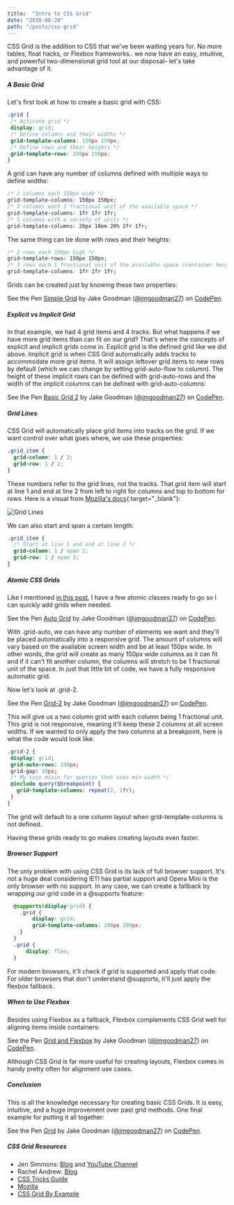 ```yaml
---
title:  "Intro to CSS Grid"
date: "2018-08-28"
path: "/posts/css-grid"
---
```


CSS Grid is the addition to CSS that we've been waiting years for. No more tables, float hacks, or Flexbox frameworks.. we now have an easy, intuitive, and powerful two-dimensional grid tool at our disposal– let's take advantage of it.

##### A Basic Grid

Let's first look at how to create a basic grid with CSS:

 ```css
.grid {
  /* Activate grid */
  display: grid;
  /* Define columns and their widths */
  grid-template-columns: 150px 150px;
  /* Define rows and their heights */
  grid-template-rows: 150px 150px;
}
```

A grid can have any number of columns defined with multiple ways to define widths:

```CSS
/* 2 columns each 150px wide */
grid-template-columns: 150px 150px;
/* 3 columns each 1 fractional unit of the available space */
grid-template-columns: 1fr 1fr 1fr;
/* 5 columns with a variety of units */
grid-template-columns: 20px 10em 20% 2fr 1fr;
```

The same thing can be done with rows and their heights:

```CSS
/* 2 rows each 150px high */
grid-template-rows: 150px 150px;
/* 3 rows each 1 fractional unit of the available space (container height must be defined) */
grid-template-columns: 1fr 1fr 1fr;
```

Grids can be created just by knowing these two properties:

<p data-height="383" data-theme-id="0" data-slug-hash="ZMKjEa" data-default-tab="css,result" data-user="jmgoodman27" data-pen-title="Simple Grid" class="codepen">See the Pen <a href="https://codepen.io/jmgoodman27/pen/ZMKjEa/">Simple Grid</a> by Jake Goodman (<a href="https://codepen.io/jmgoodman27">@jmgoodman27</a>) on <a href="https://codepen.io">CodePen</a>.</p>
<script async src="https://static.codepen.io/assets/embed/ei.js"></script>

##### Explicit vs Implicit Grid

In that example, we had 4 grid items and 4 tracks. But what happens if we have more grid items than can fit on our grid? That's where the concepts of explicit and implicit grids come in. Explicit grid is the defined grid like we did above. Implicit grid is when CSS Grid automatically adds tracks to accommodate more grid items. It will assign leftover grid items to new rows by default (which we can change by setting grid-auto-flow to column). The height of these implicit rows can be defined with grid-auto-rows and the width of the implicit columns can be defined with grid-auto-columns:

<p data-height="383" data-theme-id="0" data-slug-hash="QVvBxO" data-default-tab="css,result" data-user="jmgoodman27" data-pen-title="Basic Grid 2" class="codepen">See the Pen <a href="https://codepen.io/jmgoodman27/pen/QVvBxO/">Basic Grid 2</a> by Jake Goodman (<a href="https://codepen.io/jmgoodman27">@jmgoodman27</a>) on <a href="https://codepen.io">CodePen</a>.</p>
<script async src="https://static.codepen.io/assets/embed/ei.js"></script>

##### Grid Lines

CSS Grid will automatically place grid items into tracks on the grid. If we want control over what goes where, we use these properties: 

```CSS
.grid_item {
  grid-column: 1 / 2;
  grid-row: 1 / 2;
}
```

These numbers refer to the grid lines, not the tracks. That grid item will start at line 1 and end at line 2 from left to right for columns and top to bottom for rows. Here is a visual from [Mozilla's docs](https://developer.mozilla.org/en-US/docs/Web/CSS/CSS_Grid_Layout/Basic_Concepts_of_Grid_Layout){:target="_blank"}: 

![Grid Lines](https://mdn.mozillademos.org/files/14761/1_diagram_numbered_grid_lines.png)

We can also start and span a certain length:

```CSS
.grid_item {
  /* Start at line 1 and end at line 3 */
  grid-column: 1 / span 2;
  grid-row: 1 / span 2;
}
```

##### Atomic CSS Grids 

Like I mentioned [in this post](/posts/atomic-css), I have a few atomic classes ready to go so I can quickly add grids when needed.

<p data-height="346" data-theme-id="0" data-slug-hash="ZMKjMM" data-default-tab="css,result" data-user="jmgoodman27" data-pen-title="Auto Grid" class="codepen">See the Pen <a href="https://codepen.io/jmgoodman27/pen/ZMKjMM/">Auto Grid</a> by Jake Goodman (<a href="https://codepen.io/jmgoodman27">@jmgoodman27</a>) on <a href="https://codepen.io">CodePen</a>.</p>
<script async src="https://static.codepen.io/assets/embed/ei.js"></script>

With .grid-auto, we can have any number of elements we want and they'll be placed automatically into a responsive grid. The amount of columns will vary based on the available screen width and be at least 150px wide. In other words, the grid will create as many 150px wide columns as it can fit and if it can't fit another column, the columns will stretch to be 1 fractional unit of the space. In just that little bit of code, we have a fully responsive automatic grid.

Now let's look at .grid-2. 

<p data-height="392" data-theme-id="0" data-slug-hash="WgjKaX" data-default-tab="css,result" data-user="jmgoodman27" data-pen-title="Grid-2" class="codepen">See the Pen <a href="https://codepen.io/jmgoodman27/pen/WgjKaX/">Grid-2</a> by Jake Goodman (<a href="https://codepen.io/jmgoodman27">@jmgoodman27</a>) on <a href="https://codepen.io">CodePen</a>.</p>
<script async src="https://static.codepen.io/assets/embed/ei.js"></script>

This will give us a two column grid with each column being 1 fractional unit. This grid is not responsive, meaning it'll keep these 2 columns at all screen widths. If we wanted to only apply the two columns at a breakpoint, here is what the code would look like: 

 ```Sass
.grid-2 {
  display: grid;
  grid-auto-rows: 150px;
  grid-gap: 10px; 
  /* My sass mixin for queries that uses min-width */
  @include query($breakpoint) {
    grid-template-columns: repeat(2, 1fr);
  }
}
```

The grid will default to a one column layout when grid-template-columns is not defined. 

Having these grids ready to go makes creating layouts even faster.

##### Browser Support

The only problem with using CSS Grid is its lack of full browser support. It's not a huge deal considering IE11 has partial support and Opera Mini is the only browser with no support. In any case, we can create a fallback by wrapping our grid code in a @supports feature: 

```CSS
  @supports(display:grid) {
    .grid {
        display: grid;
        grid-template-columns: 200px 200px;
    }
  } 
  .grid {
      display: flex;
  }
```

For modern browsers, it'll check if grid is supported and apply that code. For older browsers that don't understand @supports, it'll just apply the flexbox fallback.

##### When to Use Flexbox

Besides using Flexbox as a fallback, Flexbox complements CSS Grid well for aligning items inside containers:

<p data-height="312" data-theme-id="0" data-slug-hash="jvwWeJ" data-default-tab="css,result" data-user="jmgoodman27" data-pen-title="Grid and Flexbox" class="codepen">See the Pen <a href="https://codepen.io/jmgoodman27/pen/jvwWeJ/">Grid and Flexbox</a> by Jake Goodman (<a href="https://codepen.io/jmgoodman27">@jmgoodman27</a>) on <a href="https://codepen.io">CodePen</a>.</p>
<script async src="https://static.codepen.io/assets/embed/ei.js"></script>

Although CSS Grid is far more useful for creating layouts, Flexbox comes in handy pretty often for alignment use cases. 

##### Conclusion

This is all the knowledge necessary for creating basic CSS Grids. It is easy, intuitive, and a huge improvement over past grid methods. One final example for putting it all together:

<p data-height="600" data-theme-id="0" data-slug-hash="oPWMVX" data-default-tab="result" data-user="jmgoodman27" data-pen-title="Grid" class="codepen">See the Pen <a href="https://codepen.io/jmgoodman27/pen/oPWMVX/">Grid</a> by Jake Goodman (<a href="https://codepen.io/jmgoodman27">@jmgoodman27</a>) on <a href="https://codepen.io">CodePen</a>.</p>
<script async src="https://static.codepen.io/assets/embed/ei.js"></script>

##### CSS Grid Resources

- Jen Simmons: [Blog](http://jensimmons.com/writing) and [YouTube Channel](https://www.youtube.com/channel/UC7TizprGknbDalbHplROtag)
- Rachel Andrew: [Blog](https://rachelandrew.co.uk/archives/)
- [CSS Tricks Guide](https://css-tricks.com/snippets/css/complete-guide-grid/)
- [Mozilla](https://developer.mozilla.org/en-US/docs/Web/CSS/CSS_Grid_Layout)
- [CSS Grid By Example](https://gridbyexample.com/)
